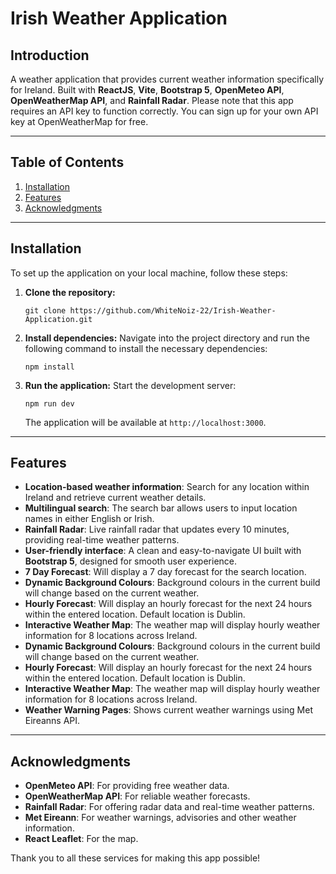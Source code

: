 # Irish Weather Application

## Introduction
A weather application that provides current weather information specifically for Ireland. Built with **ReactJS**, **Vite**, **Bootstrap 5**, **OpenMeteo API**, **OpenWeatherMap API**, and **Rainfall Radar**. Please note that this app requires an API key to function correctly. You can sign up for your own API key at OpenWeatherMap for free.

---

## Table of Contents
1. [Installation](#installation)
2. [Features](#features)
3. [Acknowledgments](#acknowledgments)

---

## Installation
To set up the application on your local machine, follow these steps:

1. **Clone the repository:**
   ```
   git clone https://github.com/WhiteNoiz-22/Irish-Weather-Application.git
   ```

2. **Install dependencies:**
   Navigate into the project directory and run the following command to install the necessary dependencies:
   ```
   npm install
   ```

3. **Run the application:**
   Start the development server:
   ```
   npm run dev
   ```
   The application will be available at `http://localhost:3000`.

---

## Features
- **Location-based weather information**: Search for any location within Ireland and retrieve current weather details.
- **Multilingual search**: The search bar allows users to input location names in either English or Irish.
- **Rainfall Radar**: Live rainfall radar that updates every 10 minutes, providing real-time weather patterns.
- **User-friendly interface**: A clean and easy-to-navigate UI built with **Bootstrap 5**, designed for smooth user experience.
- **7 Day Forecast**: Will display a 7 day forecast for the search location.
- **Dynamic Background Colours**: Background colours in the current build will change based on the current weather.
- **Hourly Forecast**: Will display an hourly forecast for the next 24 hours within the entered location. Default location is Dublin.
- **Interactive Weather Map**: The weather map will display hourly weather information for 8 locations across Ireland.
- **Dynamic Background Colours**: Background colours in the current build will change based on the current weather.
- **Hourly Forecast**: Will display an hourly forecast for the next 24 hours within the entered location. Default location is Dublin.
- **Interactive Weather Map**: The weather map will display hourly weather information for 8 locations across Ireland.
- **Weather Warning Pages**: Shows current weather warnings using Met Eireanns API.

---

## Acknowledgments
- **OpenMeteo API**: For providing free weather data.
- **OpenWeatherMap API**: For reliable weather forecasts.
- **Rainfall Radar**: For offering radar data and real-time weather patterns.
- **Met Eireann**: For weather warnings, advisories and other weather information.
- **React Leaflet**: For the map.

Thank you to all these services for making this app possible!
